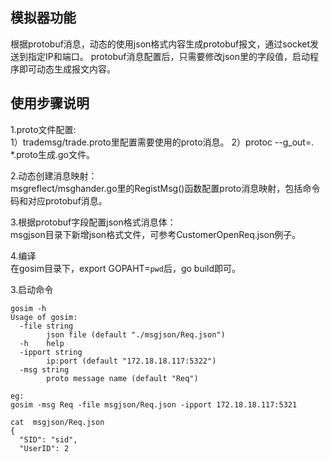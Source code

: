 
## 模拟器功能

根据protobuf消息，动态的使用json格式内容生成protobuf报文，通过socket发送到指定IP和端口。
protobuf消息配置后，只需要修改json里的字段值，启动程序即可动态生成报文内容。


## 使用步骤说明

1.proto文件配置:  
  1）trademsg/trade.proto里配置需要使用的proto消息。
  2）protoc --g_out=. *.proto生成.go文件。

2.动态创建消息映射：  
  msgreflect/msghander.go里的RegistMsg()函数配置proto消息映射，包括命令码和对应protobuf消息。

3.根据protobuf字段配置json格式消息体：  
  msgjson目录下新增json格式文件，可参考CustomerOpenReq.json例子。

4.编译  
  在gosim目录下，export GOPAHT=`pwd`后，go build即可。

3.启动命令  

```
gosim -h  
Usage of gosim:  
  -file string  
        json file (default "./msgjson/Req.json")  
  -h    help
  -ipport string
        ip:port (default "172.18.18.117:5322")
  -msg string
        proto message name (default "Req")

eg:
gosim -msg Req -file msgjson/Req.json -ipport 172.18.18.117:5321

cat  msgjson/Req.json
{
  "SID": "sid",
  "UserID": 2

```